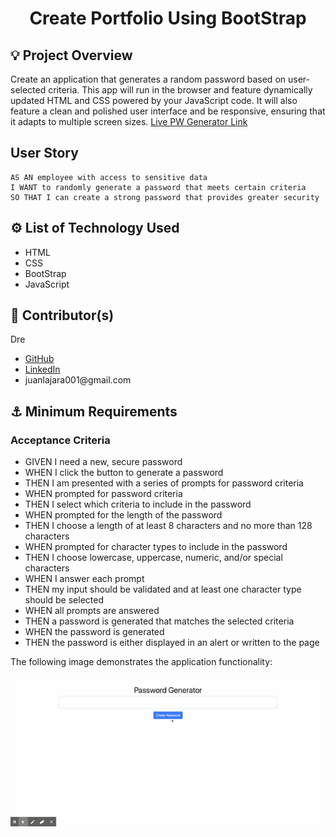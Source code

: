 <h1 align='center'>Create Portfolio Using BootStrap</h1>
<h2>💡 Project Overview</h2>
<p>Create an application that generates a random password based on user-selected criteria. This app will run in the browser and feature dynamically updated HTML and CSS powered by your JavaScript code. It will also feature a clean and polished user interface and be responsive, ensuring that it adapts to multiple screen sizes.
<a href='https://juanlajara.github.io/PasswordGenerator/' target='_blank'>Live PW Generator Link</a>
</p>

## User Story

```
AS AN employee with access to sensitive data
I WANT to randomly generate a password that meets certain criteria
SO THAT I can create a strong password that provides greater security
```

<h2>⚙️ List of Technology Used</h2>
<ul>
    <li>HTML</li>
    <li>CSS</li>
    <li>BootStrap</li>
    <li>JavaScript</li>
</ul>
<h2>📓 Contributor(s)</h2>
<p>Dre</p>
<ul>
    <li><a href='https://github.com/juanlajara/juanlajara.github.io' target='_blank'>GitHub</a></li>
    <li><a href='https://www.linkedin.com/in/juan-andres-lajara-179a8442' target='_blank'>LinkedIn</a></li>
    <li>juanlajara001@gmail.com</li>
</ul>

<h2>⚓ Minimum Requirements</h2>

### Acceptance Criteria

- GIVEN I need a new, secure password
- WHEN I click the button to generate a password
- THEN I am presented with a series of prompts for password criteria
- WHEN prompted for password criteria
- THEN I select which criteria to include in the password
- WHEN prompted for the length of the password
- THEN I choose a length of at least 8 characters and no more than 128 characters
- WHEN prompted for character types to include in the password
- THEN I choose lowercase, uppercase, numeric, and/or special characters
- WHEN I answer each prompt
- THEN my input should be validated and at least one character type should be selected
- WHEN all prompts are answered
- THEN a password is generated that matches the selected criteria
- WHEN the password is generated
- THEN the password is either displayed in an alert or written to the page

The following image demonstrates the application functionality:

![Demo](https://github.com/juanlajara/PasswordGenerator/blob/master/Assets/images/Dre's%20Password%20Generator.gif)
